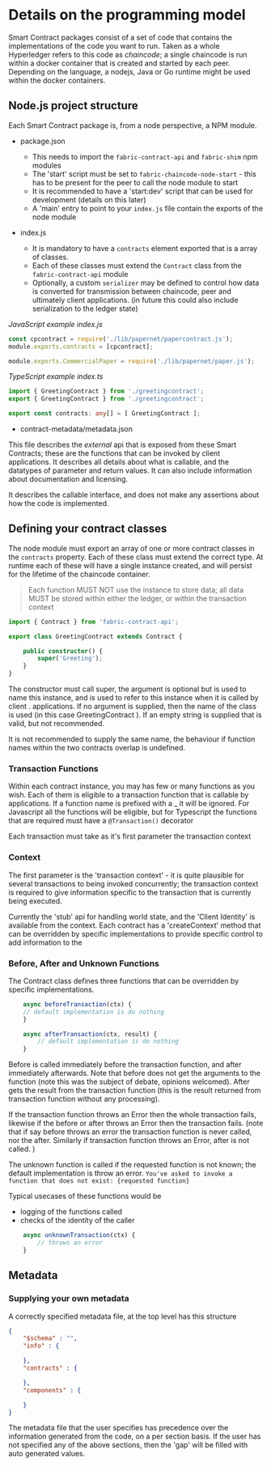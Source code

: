 # Details on the programming model

Smart Contract packages consist of a set of code that contains the implementations of the code you want to run. Taken as a whole Hyperledger refers to this code as *chaincode*; a single chaincode is run within a docker container that is created and started by each peer.  Depending on the language, a nodejs, Java or Go runtime might be used within the docker containers.

## Node.js project structure

Each Smart Contract package is, from a node perspective, a NPM module.

- package.json
    - This needs to import the `fabric-contract-api` and `fabric-shim` npm modules
    - The 'start' script must be set to `fabric-chaincode-node-start` - this has to be present for the peer to call the node module to start
    - It is recommended to have a 'start:dev' script that can be used for development (details on this later)
    - A 'main' entry to point to your `index.js` file contain the exports of the node module

- index.js
    - It is mandatory to have a `contracts` element exported that is a array of classes. 
    - Each of these classes must extend the `Contract` class from the `fabric-contract-api` module
    - Optionally, a custom `serializer` may be defined to control how data is converted for transmission between chaincode, peer and ultimately client applications. (in future this could also include serialization to the ledger state)

*JavaScript example index.js*

```javascript
const cpcontract = require('./lib/papernet/papercontract.js');
module.exports.contracts = [cpcontract];

module.exports.CommercialPaper = require('./lib/papernet/paper.js');
```

*TypeScript example index.ts*

```typescript
import { GreetingContract } from './greetingcontract';
export { GreetingContract } from './greetingcontract';

export const contracts: any[] = [ GreetingContract ];
```

- contract-metadata/metadata.json

This file describes the *external* api that is exposed from these Smart Contracts; these are the functions that can be invoked by client applications. It describes all details about what is callable, and the datatypes of parameter and return values. It can also include information about documentation and licensing. 

It describes the callable interface, and does not make any assertions about how the code is implemented. 

## Defining your contract classes

The node module must export an array of one or more contract classes in the `contracts` property.
Each of these class must extend the correct type. At runtime each of these will have a single instance created, and will persist for the lifetime of the chaincode container. 

> Each function MUST NOT use the instance to store data; all data MUST be stored within either the ledger, or within the transaction context

```typescript
import { Contract } from 'fabric-contract-api';

export class GreetingContract extends Contract {

    public constructor() {
        super('Greeting');
    }
}
```

The constructor must call super, the argument is optional but is used to name this instance, and is used to refer to this instance when it is called by client . applications. If no argument is supplied, then the name of the class is used (in this case GreetingContract ). If an empty string is supplied that is valid, but not recommended.

It is not recommended to supply the same name, the behaviour if function names within the two contracts overlap is undefined. 

### Transaction Functions

Within each contract instance, you may has few or many functions as you wish. Each of them is eligible to a transaction function that is callable by applications.
If a function name is prefixed with a _ it will be ignored.  For Javascript all the functions will be eligible, but for Typescript the functions that are required must have a `@Transaction()` decorator

Each transaction must take as it's first parameter the transaction context

### Context

The first parameter is the 'transaction context' - it is quite plausible for several transactions to being invoked concurrently; the transaction context is required to give information specific to the transaction that is currently being executed. 

Currently the 'stub' api for handling world state, and the 'Client Identity' is available from the context.
Each contract has a 'createContext' method that can be overridden by specific implementations to provide specific control to add information to the 


### Before, After and Unknown Functions

The Contract class defines three functions that can be overridden by specific implementations.

```javascript
    async beforeTransaction(ctx) {
    // default implementation is do nothing
    }

    async afterTransaction(ctx, result) {
        // default implementation is do nothing
    }
```

Before is called immediately before the transaction function, and after immediately afterwards. Note that before does not get the arguments to the function (note this was the subject of debate, opinions welcomed). After gets the result from the transaction function (this is the result returned from transaction function without any processing). 

If the transaction function throws an Error then the whole transaction fails, likewise if the before or after throws an Error then the transaction fails. (note that if say before throws an error the transaction function is never called, nor the after. Similarly if transaction function throws an Error, after is not called. )

The unknown function is called if the requested function is not known; the default implementation is throw an error. `You've asked to invoke a function that does not exist: {requested function}` 

Typical usecases of these functions would be

- logging of the functions called
- checks of the identity of the caller


```javascript
    async unknownTransaction(ctx) {
        // throws an error 
    }
```

## Metadata

### Supplying your own metadata
A correctly specified metadata file, at the top level has this structure

```json
{
    "$schema" : "",
    "info" : {

    },
    "contracts" : {

    },
    "components" : {

    }
}
```

The metadata file that the user specifies has precedence over the information generated from the code, on a per section basis. If the user has not specified any of the above sections, then the 'gap' will be filled with auto generated values. 

